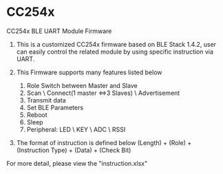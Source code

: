 # CC254x
CC254x BLE UART Module Firmware

1) This is a customized CC254x firmware based on BLE Stack 1.4.2, user can easily control the related module by using specific instruction via UART.

2) This Firmware supports many features listed below
    1. Role Switch between Master and Slave
    2. Scan \ Connect(1 master <=>3 Slaves) \ Advertisement
    3. Transmit data
    4. Set BLE Parameters
    5. Reboot
    6. Sleep
    7. Peripheral: LED \ KEY \ ADC \ RSSI

3) The format of instruction is defined below
(Length) + (Role) + (Instruction Type) + (Data) + (Check Bit)

For more detail, please view the "instruction.xlsx"



